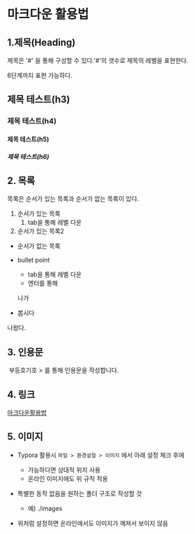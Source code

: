 # 마크다운 활용법

## 1.제목(Heading)

제목은 '#' 을 통해 구성할 수 있다.'#'의 갯수로 제목의 레벨을 표현한다.

6단계까지 표현 가능하다.

## 제목 테스트(h3)

### 제목 테스트(h4)

#### 제목 테스트(h5)

##### 제목 테스트(h6)

## 2. 목록

목록은 순서가 있는 목록과 순서가 없는 목록이 있다.

1. 순서가 있는 목록	
   1. tab을 통해 레벨 다운
2. 순서가 있는 목록2

* 순서가 없는 목록

* bullet point

  * tab을 통해 레벨 다운
  * 엔터를 통해

  나가

* 봅시다

나왔다.

## 3. 인용문

​	부등호기호 > 를 통해 인용문을 작성합니다.

## 4. 링크

[마크다운활용법](https://guides.github.com/features/mastering-markdown/)

## 5. 이미지

* Typora 활용시 `파일 > 환경설절 > 이미지` 에서 아래 설정 체크 후에
  * 가능하다면 상대적 위치 사용
  * 온라인 이미지에도 위 규칙 적용

* 특별한 동작 없음을 원하는 폴더 구조로 작성할 것
  * 예) ./images
* 위처럼 설정하면 온라인에서도 이미지가 깨져서 보이지 않음